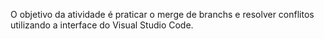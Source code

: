 O objetivo da atividade é praticar o merge de branchs e resolver conflitos utilizando a interface do Visual Studio Code.